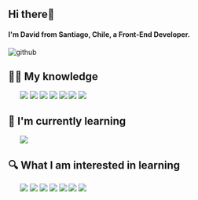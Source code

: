 ## Hi there👋

#### I'm David from Santiago, Chile, a Front-End Developer.

![github](https://user-images.githubusercontent.com/91069463/174680373-725ed322-8233-4b6f-8075-b7733a53d73b.gif)

## 👨‍💻 My knowledge
<ul>
<img src="https://img.shields.io/badge/JavaScript-000?style=flat-square&logo=javascript&logoColor=ffff00"/> 
<img src="https://img.shields.io/badge/-HTML5-E34F26?style=flat-square&logo=HTML5&logoColor=white"/>
<img src="https://img.shields.io/badge/-CSS3-1572B6?style=flat-square&logo=CSS3&logoColor=white"/>
<img src="https://img.shields.io/badge/-Visual%20Studio%20Code-23A9F2?style=flat-square&logo=Visual%20Studio%20Code&logoColor=white"/>
<img src="https://img.shields.io/badge/-Github-181717?style=flat-square&logo=GitHub&logoColor=white"/>
<img src="https://img.shields.io/badge/-Git-F44D27?style=flat-square&logo=Git&logoColor=white"/>
<img src="https://img.shields.io/badge/Linux-fff?style=flat-square&logo=linux&logoColor=black"/>
</ul>


## 📖 I'm currently learning
<ul>
<img src="https://img.shields.io/badge/Node.js-000?logo=node.js&logoColor=0f0"/>
</ul>

## 🔍 What I am interested in learning
<ul>
<img src="https://img.shields.io/badge/Python-111?style=flat-square&logo=Python&logoColor=090"/>
<img src="https://img.shields.io/badge/MongoDB-1a391c?style=flat-square&logo=mongodb&logoColor=0f0" />
<img src="https://img.shields.io/badge/Sass-c36d8f?style=flat-square&logo=sass&logoColor=fff" />
  <img src="https://img.shields.io/badge/React-00a?style=flat-square&logo=React"/>
<img src="https://img.shields.io/badge/Next.js-000?style=flat-square&logo=next.js&logoColor=FFFFFF" />
<img src="https://img.shields.io/badge/Express-282C34?style=flat-square&logo=express&logoColor=FFFFFF"/>
<img src="https://img.shields.io/badge/-MySQL-F29111?style=flat-square&logo=MySQL&logoColor=white"/>
</ul>
